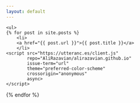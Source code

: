 ```yaml
---
layout: default
---
```


<div class="home">
  
    <ul>
    {% for post in site.posts %}
        <li>
        <a href="{{ post.url }}">{{ post.title }}</a>
        </li>
    <script src="https://utteranc.es/client.js"
            repo="AliRazavian/alirazavian.github.io"
            issue-term="url"
            theme="preferred-color-scheme"
            crossorigin="anonymous"
            async>
    </script>
</script>
    {% endfor %}
    </ul>

</div>